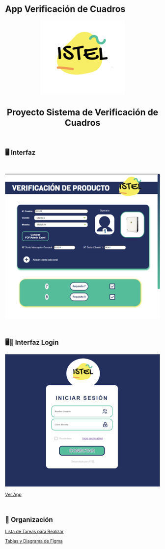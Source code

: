 # App Verificación de Cuadros

<div align="center">

![Istel Logo](./frontend/appVerificacionCrisViteReact/src/assets/logo-istel.png)
# Proyecto Sistema de Verificación de Cuadros

</div>

<br />

## 🖥️ Interfaz

<br />

![Interface Screenshot](image.png)

<br />

## 🖥️👤 Interfaz Login

![Login Interface Screenshot](image-1.png)

[Ver App](./src/App.jsx)

<br />

## 📝 Organización

[Lista de Tareas para Realizar](https://www.notion.so/ORGANIZACI-N-PROYECTO-5d567970c66f43c28c5ec593ab76ea48?pvs=4)

[Tablas y Diagrama de Figma](https://www.figma.com/team_invite/redeem/nw6cWu9E8LQhNzZPLR2Zeo)